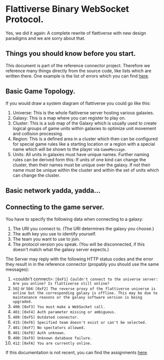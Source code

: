 # Flattiverse Binary WebSocket Protocol.

Yes, we did it again: A complete rewrite of flattiverse with new design paradigms and we are sorry about that.

## Things you should know before you start.

This document is part of the reference connector project. Therefore we reference many things directly from the source code, like lists which are written there. One example is the list of errors which you can find [here](Flattiverse.Connector/Flattiverse.Connector/GameException.cs).

## Basic Game Topology.

If you would draw a system diagram of flattiverse you could go like this:

1. Universe: This is the whole flattiverse server hosting various galaxies.
1. Galaxy: This is a map where you can register to play on.
1. Cluster: This is a sub map of the Galaxy which is usually used to create logical groups of game units within galaxies to optimize unit movement and collision processing.
1. Region: This is a defined area in a cluster which then can be configured for special game rules like a starting location or a region with a special name which will be shown to the player via `GameMessage`.
1. Units: All units in galaxies must have unique names. Further naming rules can be derived form this: If units of one kind can change the cluster, then their names must be unique over the galaxy. If not their name must be unique within the cluster and within the set of units which can change the cluster.

## Basic network yadda, yadda...

## Connecting to the game server.

You have to specify the following data when connecting to a galaxy:

1. The URI you connect to. (The URI determines the galaxy you choose.)
1. The auth key you use to identify yourself.
1. The team you want to use to join.
1. The protocol version you speak. (You will be disconnected, if this doesn't match what the galaxy server expects.)

The Server may reply with the following HTTP status codes and the error they result in in the reference connector (propably you should use the same messages):

1. <couldn't connect>: `[0xF1] Couldn't connect to the universe server: Are you online? Is flattiverse still online?`
1. `502` or `504`: `[0xF2] The reverse proxy of the flattiverse universe is online but the corresponding galaxy is offline. This may be due to maintenance reasons or the galaxy software version is being upgraded.`
1. `400`: `[0xF3] You must make a WebSocket call.`
1. `401`: `[0xF4] Auth parameter missing or ambiguous.`
1. `409`: `[0xF5] Outdated connector.`
1. `415`: `[0xF6] Specified team doesn't exist or can't be selected.`
1. `401`: `[0xF7] No spectators allowed.`
1. `401`: `[0xF8] Auth unknown.`
1. `400`: `[0xF9] Unknown database failure.`
1. `412`: `[0xFA] You are currently online.`

If this documentation is not recent, you can find the assignments [here](Flattiverse.Connector/Flattiverse.Connector/Network/Connection.cs).